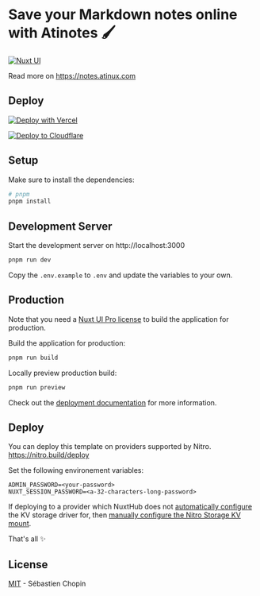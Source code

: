 # Save your Markdown notes online with Atinotes 🖌️

[![Nuxt UI](https://img.shields.io/badge/Made%20with-Nuxt%20UI-00DC82?logo=nuxt&labelColor=020420)](https://ui.nuxt.com)

Read more on https://notes.atinux.com

## Deploy

[![Deploy with Vercel](https://vercel.com/button)](https://vercel.com/new/clone?repository-url=https%3A%2F%2Fgithub.com%2FRihanArfan%2Fatinotes-main&env=ADMIN_PASSWORD,NUXT_SESSION_PASSWORD&envDescription=The%20password%20needed%20to%20edit%20notes.%20Generate%20a%20random%20string%20at%20least%2032%20characters%20long%20using%20%60openssl%20rand%20-hex%2032%60%20for%20the%20session%20password.&project-name=atinotes&repository-name=atinotes&demo-title=Atinotes&demo-description=An%20editable%20website%20powered%20by%20Markdown%20%26%20Vue%20components%20with%20dynamic%20OG%20image%20generation.%20%20Workers%20Paid&demo-url=https%3A%2F%2Fnotes.atinux.com%2F&demo-image=https%3A%2F%2Fassets.hub.nuxt.com%2FeyJ0eXAiOiJKV1QiLCJhbGciOiJIUzI1NiJ9.eyJ1cmwiOiJodHRwczovL25vdGVzLmF0aW51eC5jb20iLCJpYXQiOjE3MTA4NzM5MDN9.4OB91tp5bs_s_ZQ-6ybo_CkNmzE0XOTNKR_wzvkeO_E.jpg&products=%5B%7B%22type%22%3A%22integration%22%2C%22protocol%22%3A%22storage%22%2C%22group%22%3A%22redis%22%7D%5D)

[![Deploy to Cloudflare](https://deploy.workers.cloudflare.com/button)](https://deploy.workers.cloudflare.com/?url=https://github.com/RihanArfan/atinotes-main)


## Setup

Make sure to install the dependencies:

```bash
# pnpm
pnpm install
```

## Development Server

Start the development server on http://localhost:3000

```bash
pnpm run dev
```

Copy the `.env.example` to `.env` and update the variables to your own.

## Production

Note that you need a [Nuxt UI Pro license](https://ui.nuxt.com/pro) to build the application for production.

Build the application for production:

```bash
pnpm run build
```

Locally preview production build:

```bash
pnpm run preview
```

Check out the [deployment documentation](https://nuxt.com/docs/getting-started/deployment) for more information.

## Deploy

You can deploy this template on providers supported by Nitro. https://nitro.build/deploy

Set the following environement variables:

```
ADMIN_PASSWORD=<your-password>
NUXT_SESSION_PASSWORD=<a-32-characters-long-password>
```

If deploying to a provider which NuxtHub does not [automatically configure](https://v1.hub.nuxt.com/docs/features/kv#automatic-configuration) the KV storage driver for, then [manually configure the Nitro Storage KV mount](https://v1.hub.nuxt.com/docs/features/kv#manual-configuration).

That's all :sparkles:

## License

[MIT](./LICENSE) - Sébastien Chopin
